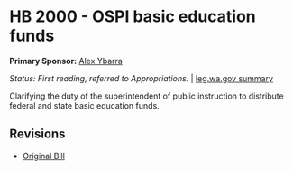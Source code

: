 # HB 2000 - OSPI basic education funds
**Primary Sponsor:** [Alex Ybarra](/person/leg/ybarra_al.md)

*Status: First reading, referred to Appropriations.* | [leg.wa.gov summary](https://app.leg.wa.gov/billsummary?BillNumber=2000&Year=2021)

Clarifying the duty of the superintendent of public instruction to distribute federal and state basic education funds.

## Revisions
* [Original Bill](1/)